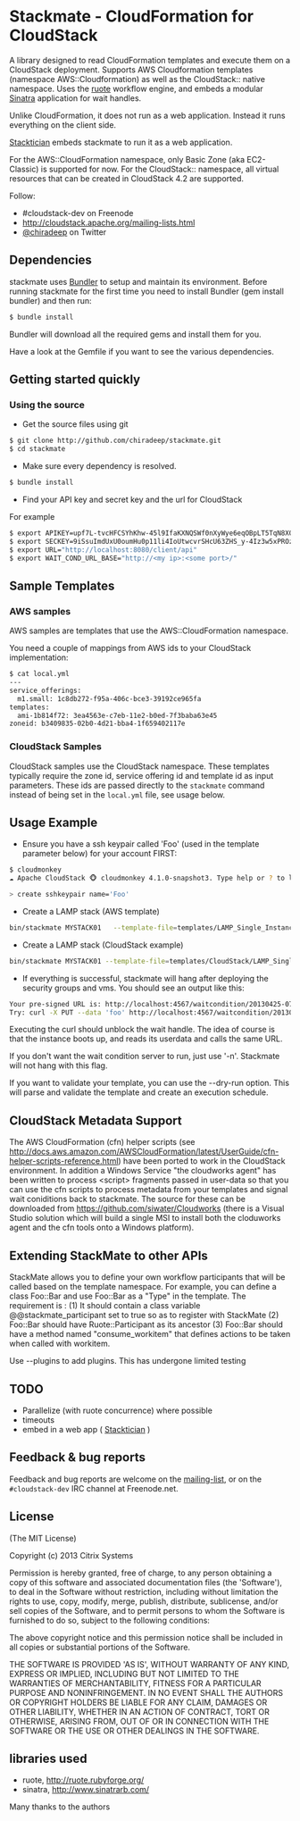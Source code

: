 # Stackmate - CloudFormation for CloudStack

A library designed to read CloudFormation templates 
and execute them on a CloudStack deployment. 
Supports  AWS Cloudformation templates (namespace AWS::Cloudformation) as well as the CloudStack:: native namespace.
Uses the [ruote](http://ruote.rubyforge.org) workflow engine,
and embeds a modular [Sinatra](http://www.sinatrarb.com/) application for wait handles.

Unlike CloudFormation, it does not  run as a web application. 
Instead it runs everything on the client side.

[Stacktician](https://github.com/chiradeep/stacktician) embeds stackmate to run it as a web application.

For the AWS::CloudFormation namespace, only Basic Zone (aka EC2-Classic) is supported for now.
For the CloudStack:: namespace, all virtual resources that can be created in CloudStack 4.2 are supported.

Follow:
* \#cloudstack-dev on Freenode
* <http://cloudstack.apache.org/mailing-lists.html>
* [@chiradeep](http://twitter.com/chiradeep) on Twitter

## Dependencies

stackmate uses [Bundler](http://gembundler.com/) to setup and maintain its
environment. Before running stackmate for the first time you need to install
Bundler (gem install bundler) and then run:

```bash
$ bundle install

```

Bundler will download all the required gems and install them for you.

Have a look at the Gemfile if you want to see the various dependencies.

## Getting started quickly

### Using the source

* Get the source files using git

```bash
$ git clone http://github.com/chiradeep/stackmate.git
$ cd stackmate
```

* Make sure every dependency is resolved.

```bash
$ bundle install
```
* Find your API key and secret key and the url for CloudStack

For example

```bash
$ export APIKEY=upf7L-tvcHFCSYhKhw-45l9IfaKXNQSWf0nXyWye6eqOBpLT5TqN8XQGeuloV3LbSwD6zuucz22L233Nrqg2pg
$ export SECKEY=9iSsuImdUxU0oumHu0p11li4IoUtwcvrSHcU63ZHS_y-4Iz3w5xPROzyjZTUXkhI9E7dy0r3vejzgCmaQfI-yw
$ export URL="http://localhost:8080/client/api"
$ export WAIT_COND_URL_BASE="http://<my ip>:<some port>/"
```

## Sample Templates
### AWS samples
AWS samples are templates that use the AWS::CloudFormation namespace.

You need a couple of mappings from AWS ids to your CloudStack implementation:

```bash
$ cat local.yml 
---
service_offerings:
  m1.small: 1c8db272-f95a-406c-bce3-39192ce965fa
templates:
  ami-1b814f72: 3ea4563e-c7eb-11e2-b0ed-7f3baba63e45
zoneid: b3409835-02b0-4d21-bba4-1f659402117e
```

### CloudStack Samples
CloudStack samples use the CloudStack namespace. These templates typically require the zone id, service offering id and template id as input parameters. These ids are passed directly to the `stackmate` command instead of being set in the `local.yml` file, see usage below.


## Usage Example
* Ensure you have a ssh keypair called 'Foo' (used in the template parameter below) for your account FIRST:

```bash
$ cloudmonkey
☁ Apache CloudStack 🐵 cloudmonkey 4.1.0-snapshot3. Type help or ? to list commands.

> create sshkeypair name='Foo'
```


* Create a LAMP stack (AWS template)

```bash
bin/stackmate MYSTACK01   --template-file=templates/LAMP_Single_Instance.template -p "DBName=cloud;DBUserName=cloud;SSHLocation=75.75.75.0/24;DBUsername=cloud;DBPassword=cloud;DBRootPassword=cloud;KeyName=Foo"
```

* Create a LAMP stack (CloudStack example)

```bash
bin/stackmate MYSTACK01 --template-file=templates/CloudStack/LAMP_Single_Instance_CloudStack.template -p "DBName=cloud;DBUserName=cloud;SSHLocation=0.0.0.0/24;DBUsername=cloud;DBPassword=cloud;DBRootPassword=cloud;KeyName=exoscale;zoneid=1128bd56-b4d9-4ac6-a7b9-c715b187ce11;templateid=35a37ccd-5bf6-4c5f-a9a1-1884f99e1fd3;serviceofferingid=b6cd1ff5-3a2f-4e9d-a4d1-8988c1191fe8"
```

* If everything is successful, stackmate will hang after deploying the security groups and vms. 
You should see an output like this:

```bash
Your pre-signed URL is: http://localhost:4567/waitcondition/20130425-0706-kerujere-punopapa/WaitHandle
Try: curl -X PUT --data 'foo' http://localhost:4567/waitcondition/20130425-0706-kerujere-punopapa/WaitHandle
```
Executing the curl should unblock the wait handle. The idea of course is that the instance boots up, and reads its userdata and calls the same URL.

If you don't want the wait condition server to run, just use '-n'. Stackmate will not hang with this flag.

If you want to validate your template, you can use the --dry-run option. This will parse and validate the template and create an execution schedule.

## CloudStack Metadata Support
The AWS CloudFormation (cfn) helper scripts (see http://docs.aws.amazon.com/AWSCloudFormation/latest/UserGuide/cfn-helper-scripts-reference.html) have been ported to work in the CloudStack environment. 
In addition a Windows Service "the cloudworks agent" has been written to process \<script\> fragments passed in user-data so that you can use the cfn scripts to process metadata from your templates and signal wait coniditions back to stackmate.
The source for these can be downloaded from https://github.com/siwater/Cloudworks (there is a Visual Studio solution which will build a single MSI to install both the cloduworks agent and the cfn tools onto a Windows platform). 

## Extending StackMate to other APIs

StackMate allows you to define your own workflow participants that will be called based on the template namespace. For example, you can define a class Foo::Bar
and use Foo::Bar as a "Type" in the template. The requirement is :
(1) It should contain a class variable @@stackmate_participant set to true so as to register with StackMate
(2) Foo::Bar should have Ruote::Participant as its ancestor
(3) Foo::Bar should have a method named "consume_workitem" that defines actions to be taken when called with workitem.

Use --plugins <Directories with ruby files> to add plugins. This has undergone limited testing


## TODO
* Parallelize (with ruote concurrence) where possible
* timeouts
* embed in a web app ( [Stacktician](https://github.com/chiradeep/stacktician) )


## Feedback & bug reports

Feedback and bug reports are welcome on the [mailing-list](dev@cloudstack.apache.org), or on the `#cloudstack-dev` IRC channel at Freenode.net.

## License

(The MIT License)

Copyright (c) 2013 Citrix Systems

Permission is hereby granted, free of charge, to any person obtaining
a copy of this software and associated documentation files (the
'Software'), to deal in the Software without restriction, including
without limitation the rights to use, copy, modify, merge, publish,
distribute, sublicense, and/or sell copies of the Software, and to
permit persons to whom the Software is furnished to do so, subject to
the following conditions:

The above copyright notice and this permission notice shall be
included in all copies or substantial portions of the Software.

THE SOFTWARE IS PROVIDED 'AS IS', WITHOUT WARRANTY OF ANY KIND,
EXPRESS OR IMPLIED, INCLUDING BUT NOT LIMITED TO THE WARRANTIES OF
MERCHANTABILITY, FITNESS FOR A PARTICULAR PURPOSE AND NONINFRINGEMENT.
IN NO EVENT SHALL THE AUTHORS OR COPYRIGHT HOLDERS BE LIABLE FOR ANY
CLAIM, DAMAGES OR OTHER LIABILITY, WHETHER IN AN ACTION OF CONTRACT,
TORT OR OTHERWISE, ARISING FROM, OUT OF OR IN CONNECTION WITH THE
SOFTWARE OR THE USE OR OTHER DEALINGS IN THE SOFTWARE.

## libraries used

- ruote, <http://ruote.rubyforge.org/>
- sinatra, <http://www.sinatrarb.com/>

Many thanks to the authors 

